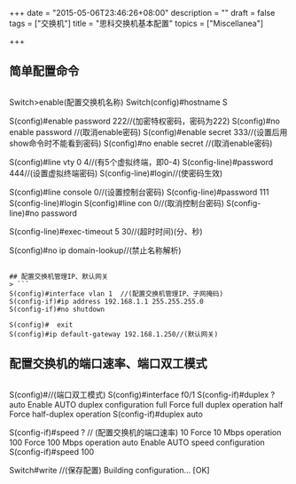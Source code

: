 +++
date = "2015-05-06T23:46:26+08:00"
description = ""
draft = false
tags = ["交换机"]
title = "思科交换机基本配置"
topics = ["Miscellanea"]

+++

## 简单配置命令
> ```
Switch>enable(配置交换机名称)
Switch(config)#hostname S

S(config)#enable password 222//(加密特权密码，密码为222)
S(config)#no enable password //(取消enable密码)
S(config)#enable secret 333//(设置后用show命令时不能看到密码)
S(config)#no enable secret //(取消enable密码)

S(config)#line vty 0 4//(有5个虚拟终端，即0-4)
S(config-line)#password 444//(设置虚拟终端密码)
S(config-line)#login//(使密码生效)

S(config)#line console 0//(设置控制台密码)
S(config-line)#password 111
S(config-line)#login
S(config)#line con 0//(取消控制台密码)
S(config-line)#no password

S(config-line)#exec-timeout 5 30//(超时时间)(分、秒)

S(config)#no ip domain-lookup//(禁止名称解析)
```

## 配置交换机管理IP、默认网关
> ```
S(config)#interface vlan 1  //(配置交换机管理IP、子网掩码)
S(config-if)#ip address 192.168.1.1 255.255.255.0
S(config-if)#no shutdown

S(config)#  exit
S(config)#ip default-gateway 192.168.1.250//(默认网关)
```

## 配置交换机的端口速率、端口双工模式
> ```
S(config)#//(端口双工模式)
S(config)#interface f0/1
S(config-if)#duplex ?
  auto  Enable AUTO duplex configuration
  full  Force full duplex operation
  half  Force half-duplex operation
S(config-if)#duplex auto

S(config-if)#speed ? // (配置交换机的端口速率)
  10    Force 10 Mbps operation
  100   Force 100 Mbps operation
  auto  Enable AUTO speed configuration
S(config-if)#speed 100

Switch#write  //(保存配置)
Building configuration...
[OK]
```